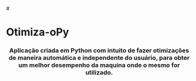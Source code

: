 #<h1> Otimiza-oPy</h1>
<div align="center"><h3>Aplicação criada em Python com intuito de fazer otimizações de maneira automática e independente do usuário, para obter um melhor desempenho da maquina onde o mesmo for utilizado. </h3></div>

